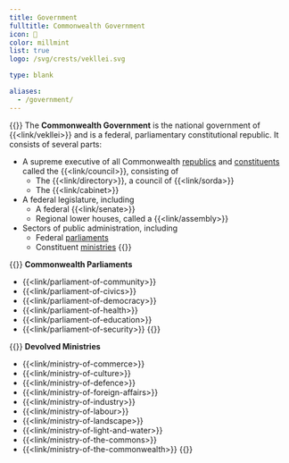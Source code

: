 ```yaml
---
title: Government
fulltitle: Commonwealth Government
icon: 🌸
color: millmint
list: true
logo: /svg/crests/vekllei.svg

type: blank

aliases:
  - /government/
---
```

{{<note panel >}}
The <span class="fi fi-min-vekllei fis"></span> **Commonwealth Government** is the national government of {{<link/vekllei>}} and is a federal, parliamentary constitutional republic. It consists of several parts:

* A supreme executive  of all Commonwealth [republics](/republics/) and [constituents](/constituents/) called the {{<link/council>}}, consisting of
  * The {{<link/directory>}}, a council of {{<link/sorda>}}
  * The {{<link/cabinet>}}
* A federal legislature, including
  * A federal {{<link/senate>}}
  * Regional lower houses, called a {{<link/assembly>}}
* Sectors of public administration, including
  * Federal [parliaments](/parliaments/)
  * Constituent [ministries](/ministries/)
{{</note>}}

{{<note panel>}}
**Commonwealth Parliaments**
* {{<link/parliament-of-community>}}
* {{<link/parliament-of-civics>}}
* {{<link/parliament-of-democracy>}}
* {{<link/parliament-of-health>}}
* {{<link/parliament-of-education>}}
* {{<link/parliament-of-security>}}
{{</note>}}

{{<note panel>}}
**Devolved Ministries**
* {{<link/ministry-of-commerce>}}
* {{<link/ministry-of-culture>}}
* {{<link/ministry-of-defence>}}
* {{<link/ministry-of-foreign-affairs>}}
* {{<link/ministry-of-industry>}}
* {{<link/ministry-of-labour>}}
* {{<link/ministry-of-landscape>}}
* {{<link/ministry-of-light-and-water>}}
* {{<link/ministry-of-the-commons>}}
* {{<link/ministry-of-the-commonwealth>}}
{{</note>}}